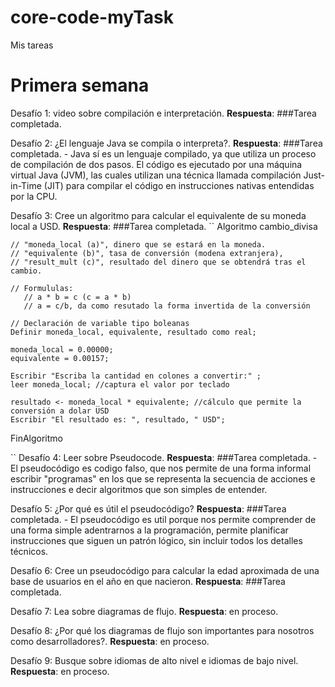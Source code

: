 # core-code-myTask
 Mis tareas 
 
# Primera semana

Desafío 1: video sobre compilación e interpretación.
           **Respuesta**: ###Tarea completada.
            
Desafío 2: ¿El lenguaje Java se compila o interpreta?.
           **Respuesta**: ###Tarea completada.
           - Java sí es un lenguaje compilado, ya que utiliza un proceso de compilación de dos pasos. El código es ejecutado por una máquina virtual Java (JVM), las cuales utilizan una técnica llamada compilación Just-in-Time (JIT) para compilar el código en instrucciones nativas entendidas por la CPU.
           
Desafío 3: Cree un algoritmo para calcular el equivalente de su moneda local a USD.
           **Respuesta**: ###Tarea completada.
``
Algoritmo cambio_divisa

    // "moneda_local (a)", dinero que se estará en la moneda.
    // "equivalente (b)", tasa de conversión (modena extranjera), 
    // "result_mult (c)", resultado del dinero que se obtendrá tras el cambio. 

    // Formululas:
       // a * b = c (c = a * b)
       // a = c/b, da como resutado la forma invertida de la conversión

    // Declaración de variable tipo boleanas
    Definir moneda_local, equivalente, resultado como real;

    moneda_local = 0.00000;
    equivalente = 0.00157;

    Escribir "Escriba la cantidad en colones a convertir:" ;
    leer moneda_local; //captura el valor por teclado 

    resultado <- moneda_local * equivalente; //cálculo que permite la conversión a dolar USD
    Escribir "El resultado es: ", resultado, " USD";

FinAlgoritmo
             
``
Desafío 4: Leer sobre Pseudocode.
           **Respuesta**: ###Tarea completada.
           - El pseudocódigo es codigo falso, que nos permite de una forma informal escribir "programas" en los que se representa la secuencia de acciones e instrucciones e decir algoritmos que son simples de entender.
           
Desafío 5: ¿Por qué es útil el pseudocódigo?
          **Respuesta**: ###Tarea completada.
          - El pseudocódigo es util porque nos permite comprender de una forma simple adentrarnos a la programación, permite planificar instrucciones que siguen un patrón lógico, sin incluir todos los detalles técnicos.

Desafío 6: Cree un pseudocódigo para calcular la edad aproximada de una base de usuarios en el año en que nacieron. 
          **Respuesta**: ###Tarea completada.
          
Desafío 7: Lea sobre diagramas de flujo.
          **Respuesta**: en proceso.
          
Desafío 8: ¿Por qué los diagramas de flujo son importantes para nosotros como desarrolladores?.
          **Respuesta**: en proceso.
          
Desafío 9: Busque sobre idiomas de alto nivel e idiomas de bajo nivel.
          **Respuesta**: en proceso.
